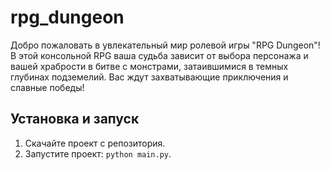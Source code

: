 # rpg_dungeon

Добро пожаловать в увлекательный мир ролевой игры "RPG Dungeon"! В этой консольной RPG ваша судьба зависит от выбора персонажа и вашей храбрости в битве с монстрами, затаившимися в темных глубинах подземелий. Вас ждут захватывающие приключения и славные победы!

## Установка и запуск

1. Скачайте проект с репозитория.
2. Запустите проект: `python main.py`.
